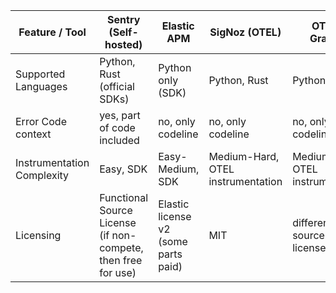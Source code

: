 | Feature / Tool            | Sentry (Self-hosted)                  | Elastic APM                       | SigNoz (OTEL)          | OTEL + Grafana     |
|---------------------------|----------------------------------------|-----------------------------------|--------------------------------------|----------------------------------------|
| Supported Languages       | Python, Rust (official SDKs)          | Python only  (SDK)                      | Python, Rust              | Python, Rust                |
| Error Code context      | yes, part of code included         | no, only codeline | no, only codeline             | no, only codeline    |
| Instrumentation Complexity          | Easy, SDK   | Easy-Medium, SDK | Medium-Hard, OTEL instrumentation | Medium-Hard, OTEL instrumentation |
| Licensing                 | Functional Source License (if non-compete, then free for use)              | Elastic license v2 (some parts paid) | MIT     | different open-source licenses                      |
